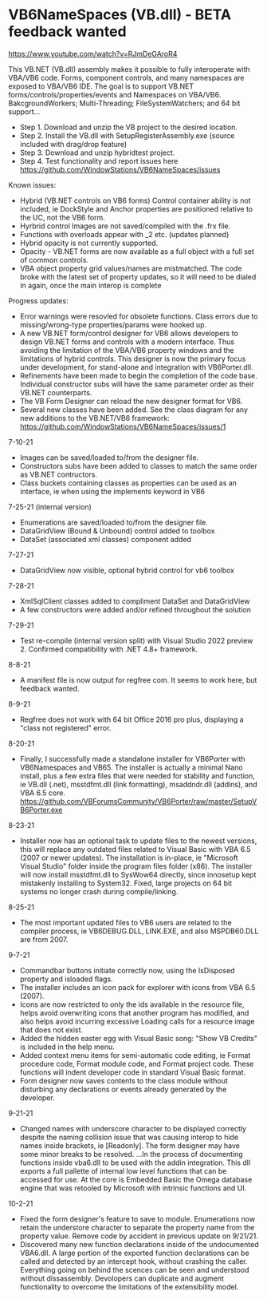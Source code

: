# VB6NameSpaces (VB.dll) - BETA feedback wanted
https://www.youtube.com/watch?v=RJmDeGAroR4

This VB.NET (VB.dll) assembly makes it possible to fully interoperate with VBA/VB6 code.  Forms, component controls, and many namespaces are exposed to VBA/VB6 IDE.
The goal is to support VB.NET forms/controls/properties/events and Namespaces on VBA/VB6. 
BakcgroundWorkers; Multi-Threading; FileSystemWatchers; and 64 bit support...

* Step 1.  Download and unzip the VB project to the desired location.
* Step 2.  Install the VB.dll with SetupRegisterAssembly.exe (source included with drag/drop feature)
* Step 3.  Download and unzip hybridtest project.
* Step 4.  Test functionality and report issues here https://github.com/WindowStations/VB6NameSpaces/issues

Known issues:
* Hybrid (VB.NET controls on VB6 forms) Control container ability is not included, ie DockStyle and Anchor properties are positioned relative to the UC, not the VB6 form.
* Hyrbrid control Images are not saved/compiled with the .frx file.
* Functions with overloads appear with _2 etc.  (updates planned)
* Hybrid opacity is not currently supported.
* Opacity - VB.NET forms are now available as a full object with a full set of common controls.
* VBA object property grid values/names are mistmatched.   The code broke with the latest set of property updates, so it will need to be dialed in again, once the main interop is complete

Progress updates:
* Error warnings were resovled for obsolete functions.  Class errors due to missing/wrong-type properties/params were hooked up.
* A new VB.NET form/control designer for VB6 allows developers to design VB.NET forms and controls with a modern interface.  Thus avoiding the limitation of the VBA/VB6 property windows and the limitations of hybrid controls.  This designer is now the primary focus under development, for stand-alone and integration with VB6Porter.dll.
* Refinements have been made to begin the completion of the code base.  Individual constructor subs will have the same parameter order as their VB.NET counterparts.
* The VB Form Designer can reload the new designer format for VB6.
* Several new classes have been added.  See the class diagram for any new additions to the VB.NET/VB6 framework: https://github.com/WindowStations/VB6NameSpaces/issues/1

7-10-21
* Images can be saved/loaded to/from the designer file.
* Constructors subs have been added to classes to match the same order as VB.NET contructors.
* Class buckets containing classes as properties can be used as an interface, ie when using the implements keyword in VB6

7-25-21 (internal version)
* Enumerations are saved/loaded to/from the designer file.
* DataGridView (Bound & Unbound) control added to toolbox
* DataSet (associated xml classes) component added 

7-27-21
* DataGridView now visible, optional hybrid control for vb6 toolbox

7-28-21
* XmlSqlClient classes added to compliment DataSet and DataGridView
* A few constructors were added and/or refined throughout the solution

7-29-21
* Test re-compile (internal version split) with Visual Studio 2022 preview 2.  Confirmed compatibility with .NET 4.8+ framework.

8-8-21
* A manifest file is now output for regfree com.  It seems to work here, but feedback wanted.

8-9-21
* Regfree does not work with 64 bit Office 2016 pro plus, displaying a "class not registered" error.

8-20-21
* Finally, I successfully made a standalone installer for VB6Porter with VB6Namespaces and VB65.  The installer is actually a minimal Nano install, plus a few extra files that were needed for stability and function, ie VB.dll (.net), msstdfmt.dll (link formatting), msaddndr.dll (addins), and VBA 6.5 core.  https://github.com/VBForumsCommunity/VB6Porter/raw/master/SetupVB6Porter.exe

8-23-21
* Installer now has an optional task to update files to the newest versions, this will replace any outdated files related to Visual Basic with VBA 6.5 (2007 or newer updates).  The installation is in-place, ie "Microsoft Visual Studio" folder inside the program files folder (x86).  The installer will now install msstdfmt.dll to SysWow64 directly, since innosetup kept mistakenly installing to System32.  Fixed, large projects on 64 bit systems no longer crash during compile/linking.

8-25-21
* The most important updated files to VB6 users are related to the compiler process, ie VB6DEBUG.DLL, LINK.EXE, and also MSPDB60.DLL are from 2007.

9-7-21
* Commandbar buttons initiate correctly now, using the IsDisposed property and isloaded flags.
* The installer includes an icon pack for explorer with icons from VBA 6.5 (2007).
* Icons are now restricted to only the ids available in the resource file, helps avoid overwriting icons that another program has modified, and also helps avoid incurring excessive Loading calls for a resource image that does not exist.
* Added the hidden easter egg with Visual Basic song:  "Show VB Credits" is included in the help menu.
* Added context menu items for semi-automatic code editing, ie Format procedure code, Format module code, and Format project code.  These functions will indent developer code in standard Visual Basic format.
* Form designer now saves contents to the class module without disturbing any declarations or events already generated by the developer.

9-21-21
* Changed names with underscore character to be displayed correctly despite the naming collision issue that was causing interop to hide names inside brackets, ie [Readonly].  The form designer may have some minor breaks to be resolved.  ...In the process of documenting functions inside vba6.dll to be used with the addin integration.  This dll exports a full pallette of internal low level functions that can be accessed for use.  At the core is Embedded Basic the Omega database engine that was retooled by Microsoft with intrinsic functions and UI.

10-2-21
* Fixed the form designer's feature to save to module.  Enumerations now retain the understore character to separate the property name from the property value.  Remove code by accident in previous update on 9/21/21.
* Discovered many new function declarations inside of the undocumented VBA6.dll.  A large portion of the exported function declarations can be called and detected by an intercept hook, without crashing the caller.  Everything going on behind the scences can be seen and understood without dissassembly.  Devolopers can duplicate and augment functionality to overcome the limitations of the extensibility model.
